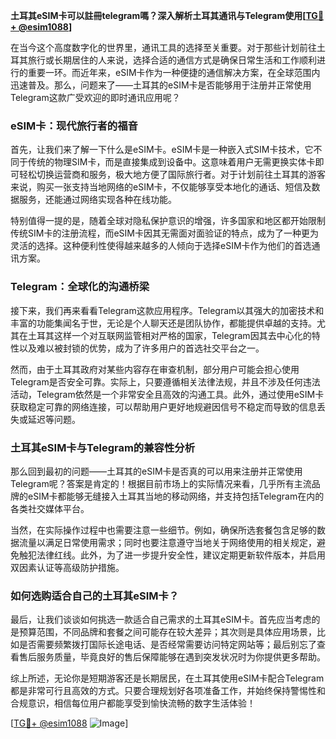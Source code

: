 **土耳其eSIM卡可以註冊telegram嗎？深入解析土耳其通讯与Telegram使用[[TG💪+ @esim1088](https://t.me/s/esim1088)]**

在当今这个高度数字化的世界里，通讯工具的选择至关重要。对于那些计划前往土耳其旅行或长期居住的人来说，选择合适的通信方式是确保日常生活和工作顺利进行的重要一环。而近年来，eSIM卡作为一种便捷的通信解决方案，在全球范围内迅速普及。那么，问题来了——土耳其的eSIM卡是否能够用于注册并正常使用Telegram这款广受欢迎的即时通讯应用呢？

### eSIM卡：现代旅行者的福音

首先，让我们来了解一下什么是eSIM卡。eSIM卡是一种嵌入式SIM卡技术，它不同于传统的物理SIM卡，而是直接集成到设备中。这意味着用户无需更换实体卡即可轻松切换运营商和服务，极大地方便了国际旅行者。对于计划前往土耳其的游客来说，购买一张支持当地网络的eSIM卡，不仅能够享受本地化的通话、短信及数据服务，还能通过网络实现各种在线功能。

特别值得一提的是，随着全球对隐私保护意识的增强，许多国家和地区都开始限制传统SIM卡的注册流程，而eSIM卡因其无需面对面验证的特点，成为了一种更为灵活的选择。这种便利性使得越来越多的人倾向于选择eSIM卡作为他们的首选通讯方案。

### Telegram：全球化的沟通桥梁

接下来，我们再来看看Telegram这款应用程序。Telegram以其强大的加密技术和丰富的功能集闻名于世，无论是个人聊天还是团队协作，都能提供卓越的支持。尤其在土耳其这样一个对互联网监管相对严格的国家，Telegram因其去中心化的特性以及难以被封锁的优势，成为了许多用户的首选社交平台之一。

然而，由于土耳其政府对某些内容存在审查机制，部分用户可能会担心使用Telegram是否安全可靠。实际上，只要遵循相关法律法规，并且不涉及任何违法活动，Telegram依然是一个非常安全且高效的沟通工具。此外，通过使用eSIM卡获取稳定可靠的网络连接，可以帮助用户更好地规避因信号不稳定而导致的信息丢失或延迟等问题。

### 土耳其eSIM卡与Telegram的兼容性分析

那么回到最初的问题——土耳其的eSIM卡是否真的可以用来注册并正常使用Telegram呢？答案是肯定的！根据目前市场上的实际情况来看，几乎所有主流品牌的eSIM卡都能够无缝接入土耳其当地的移动网络，并支持包括Telegram在内的各类社交媒体平台。

当然，在实际操作过程中也需要注意一些细节。例如，确保所选套餐包含足够的数据流量以满足日常使用需求；同时也要注意遵守当地关于网络使用的相关规定，避免触犯法律红线。此外，为了进一步提升安全性，建议定期更新软件版本，并启用双因素认证等高级防护措施。

### 如何选购适合自己的土耳其eSIM卡？

最后，让我们谈谈如何挑选一款适合自己需求的土耳其eSIM卡。首先应当考虑的是预算范围，不同品牌和套餐之间可能存在较大差异；其次则是具体应用场景，比如是否需要频繁拨打国际长途电话、是否经常需要访问特定网站等；最后别忘了查看售后服务质量，毕竟良好的售后保障能够在遇到突发状况时为你提供更多帮助。

综上所述，无论你是短期游客还是长期居民，在土耳其使用eSIM卡配合Telegram都是非常可行且高效的方式。只要合理规划好各项准备工作，并始终保持警惕性和合规意识，相信每位用户都能享受到愉快流畅的数字生活体验！

[[TG💪+ @esim1088](https://t.me/s/esim1088) ![Image](https://i.postimg.cc/4NQfJmqS/Snipaste-2025-05-13-00-14-12.png)]